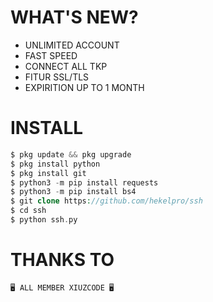 # WHAT'S NEW?
+ UNLIMITED ACCOUNT
+ FAST SPEED
+ CONNECT ALL TKP
+ FITUR SSL/TLS
+ EXPIRITION UP TO 1 MONTH

# INSTALL
```php
$ pkg update && pkg upgrade
$ pkg install python
$ pkg install git
$ python3 -m pip install requests
$ python3 -m pip install bs4
$ git clone https://github.com/hekelpro/ssh
$ cd ssh
$ python ssh.py
```
# THANKS TO
```
🖥️ ALL MEMBER XIUZCODE 🖥️
```

